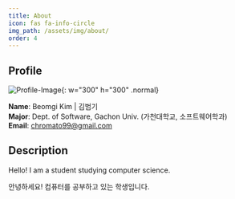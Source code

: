 ```yaml
---
title: About
icon: fas fa-info-circle
img_path: /assets/img/about/
order: 4
---
```


## Profile

![Profile-Image](bgkim.jpg){: w="300" h="300" .normal}

**Name**: Beomgi Kim &#124; 김범기<br>
**Major**: Dept. of Software, Gachon Univ. (가천대학교, 소프트웨어학과)<br>
**Email**: chromato99@gmail.com<br>

## Description

Hello! I am a student studying computer science.

안녕하세요! 컴퓨터를 공부하고 있는 학생입니다.
